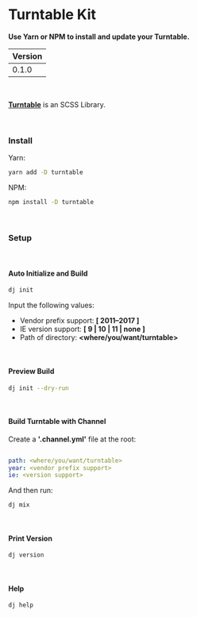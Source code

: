 # Turntable Kit
**Use Yarn or NPM to install and update your Turntable.**

| Version |
|---------|
| 0.1.0  |

<br>

[**Turntable**](https://github.com/dmbdesignpdx/turntable) is an SCSS Library.

<br>

### Install

Yarn:

```bash
yarn add -D turntable
```

NPM:

```bash
npm install -D turntable
```

<br>

### Setup

<br>

#### Auto Initialize and Build

```bash
dj init
```

Input the following values:
- Vendor prefix support: **[ 2011&ndash;2017 ]**
- IE version support: **[ 9 | 10 | 11 | none ]**
- Path of directory: **&lt;where/you/want/turntable&gt;**

<br>

#### Preview Build

```bash
dj init --dry-run
```

<br>

#### Build Turntable with Channel

Create a **'.channel.yml'** file at the root:

```yaml

path: <where/you/want/turntable>
year: <vendor prefix support>
ie: <version support>

```
And then run:

```bash
dj mix
```

<br>

#### Print Version

```bash
dj version
```

<br>

#### Help

```bash
dj help
```
